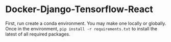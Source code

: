 # Docker-Django-Tensorflow-React

First, run create a conda environment. You may make one locally or globally. Once in the environment, `pip install -r requirements.txt` to install the latest of all required packages.
